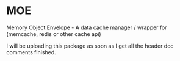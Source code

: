 MOE
===

Memory Object Envelope - A data cache manager / wrapper for (memcache, redis or other cache api)

I will be uploading this package as soon as I get all the header doc comments finished.
